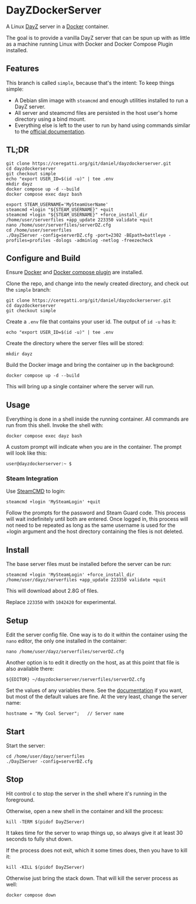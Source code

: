 # DayZDockerServer

A Linux [DayZ](https://dayz.com) server in a [Docker](https://docs.docker.com/) container.

The goal is to provide a vanilla DayZ server that can be spun up with as little as a machine running Linux with Docker and Docker Compose Plugin installed.

## Features

This branch is called `simple`, because that's the intent: To keep things simple:

* A Debian slim image with `steamcmd` and enough utilities installed to run a DayZ server.
* All server and steamcmd files are persisted in the host user's home directory using a bind mount.
* Everything else is left to the user to run by hand using commands similar to the [official documentation](https://community.bistudio.com/wiki/DayZ:Hosting_a_Linux_Server).

## TL;DR

```shell
git clone https://ceregatti.org/git/daniel/dayzdockerserver.git
cd dayzdockerserver
git checkout simple
echo "export USER_ID=$(id -u)" | tee .env
mkdir dayz
docker compose up -d --build
docker compose exec dayz bash
```

```docker
export STEAM_USERNAME='MySteamUserName'
steamcmd +login "${STEAM_USERNAME}" +quit
steamcmd +login "${STEAM_USERNAME}" +force_install_dir /home/user/serverfiles +app_update 223350 validate +quit
nano /home/user/serverfiles/serverDZ.cfg
cd /home/user/serverfiles
./DayZServer -config=serverDZ.cfg -port=2302 -BEpath=battleye -profiles=profiles -dologs -adminlog -netlog -freezecheck
```

## Configure and Build

Ensure [Docker](https://docs.docker.com/engine/install/) and [Docker compose plugin](https://docs.docker.com/compose/install/) are installed.

Clone the repo, and change into the newly created directory, and check out the `simple` branch:

```shell
git clone https://ceregatti.org/git/daniel/dayzdockerserver.git
cd dayzdockerserver
git checkout simple
```

Create a `.env` file that contains your user id. The output of `id -u` has it:

```shell
echo "export USER_ID=$(id -u)" | tee .env
```

Create the directory where the server files will be stored:

```shell
mkdir dayz
```

Build the Docker image and bring the container up in the background:

```shell
docker compose up -d --build
```

This will bring up a single container where the server will run.

## Usage

Everything is done in a shell inside the running container. All commands are run from this shell. Invoke the shell with:

```shell
docker compose exec dayz bash
```

A custom prompt will indicate when you are in the container. The prompt will look like this:

```
user@dayzdockerserver:~ $
```

### Steam Integration

Use [SteamCMD](https://developer.valvesoftware.com/wiki/SteamCMD) to login:

```docker
steamcmd +login 'MySteamLogin' +quit
```

Follow the prompts for the password and Steam Guard code. This process will wait indefinitely until both are entered. Once logged in, this process will not need to be repeated as long as the same username is used for the +login argument and the host directory containing the files is not deleted.

## Install

The base server files must be installed before the server can be run:

```docker
steamcmd +login 'MySteamLogin' +force_install_dir /home/user/dayz/serverfiles +app_update 223350 validate +quit
```

This will download about 2.8G of files.

Replace `223350` with `1042420` for experimental.

## Setup

Edit the server config file. One way is to do it within the container using the `nano` editor, the only one installed in the container:

```docker
nano /home/user/dayz/serverfiles/serverDZ.cfg
```

Another option is to edit it directly on the host, as at this point that file is also available there:

```shell
${EDITOR} ~/dayzdockerserver/serverfiles/serverDZ.cfg
```
Set the values of any variables there. See the [documentation](https://forums.dayz.com/topic/239635-dayz-server-files-documentation/) if you want, but most of the default values are fine. At the very least, change the server name:

```
hostname = "My Cool Server";   // Server name
```

## Start

Start the server:

```docker
cd /home/user/dayz/serverfiles
./DayZServer -config=serverDZ.cfg
```

## Stop

Hit control c to stop the server in the shell where it's running in the foreground.

Otherwise, open a new shell in the container and kill the process:

```docker
kill -TERM $(pidof DayZServer)
```

It takes time for the server to wrap things up, so always give it at least 30 seconds to fully shut down.

If the process does not exit, which it some times does, then you have to kill it:

```docker
kill -KILL $(pidof DayZServer)
```

Otherwise just bring the stack down. That will kill the server process as well:

```shell
docker compose down
```
